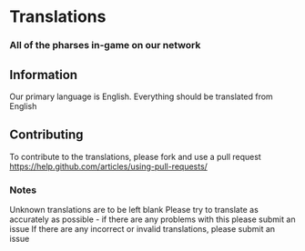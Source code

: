 # Translations
### All of the pharses in-game on our network

## Information
Our primary language is English. Everything should be translated from English

## Contributing
To contribute to the translations, please fork and use a pull request
https://help.github.com/articles/using-pull-requests/

### Notes
Unknown translations are to be left blank
Please try to translate as accurately as possible - if there are any problems with this please submit an issue
If there are any incorrect or invalid translations, please submit an issue
